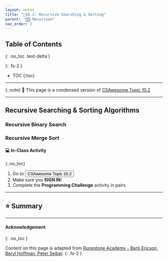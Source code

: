 ```yaml
---
layout: notes
title: "📓10.2: Recursive Searching & Sorting" 
parent: "🔟 Recursion"
nav_order: 2
---
```


## Table of Contents
{: .no_toc .text-delta }

{: .fs-2 }
- TOC
{:toc}

---

{:.note}
📖 This page is a condensed version of [CSAwesome Topic 10.2](https://runestone.academy/ns/books/published/csawesome/Unit10-Recursion/topic-10-2-recursive-search-sort.html?mode=browsing) 

---

## Recursive Searching & Sorting Algorithms

### Recursive Binary Search

### Recursive Merge Sort

#### 💻 In-Class Activity
{:.no_toc}


<div class="task" markdown="block">
    
1. Go to <a href="https://runestone.academy/ns/books/published/csawesome/Unit10-Recursion/topic-10-2-recursive-search-sort.html?mode=browsing"><button type="button" name="button" class="btn">CSAwesome Topic 10.2</button></a> 
2. Make sure you **SIGN IN**!
3. Complete the **Programming Challenge** activity in pairs.

</div>

---

## ⭐️ Summary





---

#### Acknowledgement
{: .no_toc }

Content on this page is adapted from [Runestone Academy - Barb Ericson, Beryl Hoffman, Peter Seibel](https://runestone.academy/ns/books/published/csawesome/index.html?mode=browsing).
{: .fs-2 }
